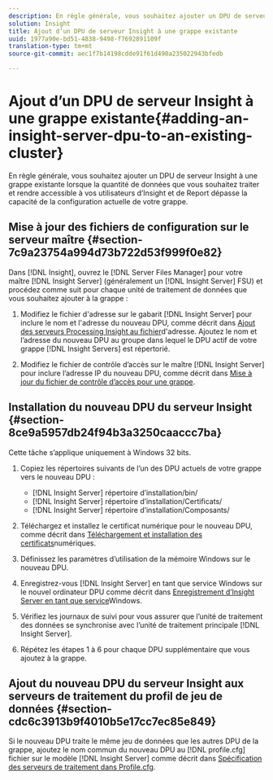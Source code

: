 ```yaml
---
description: En règle générale, vous souhaitez ajouter un DPU de serveur Insight à une grappe existante lorsque la quantité de données que vous souhaitez traiter et rendre accessible à vos utilisateurs d’Insight et de Report dépasse la capacité de la configuration actuelle de votre grappe.
solution: Insight
title: Ajout d’un DPU de serveur Insight à une grappe existante
uuid: 1977a90e-bd51-4838-9498-f7692891109f
translation-type: tm+mt
source-git-commit: aec1f7b14198cdde91f61d490a235022943bfedb

---
```



# Ajout d’un DPU de serveur Insight à une grappe existante{#adding-an-insight-server-dpu-to-an-existing-cluster}

En règle générale, vous souhaitez ajouter un DPU de serveur Insight à une grappe existante lorsque la quantité de données que vous souhaitez traiter et rendre accessible à vos utilisateurs d’Insight et de Report dépasse la capacité de la configuration actuelle de votre grappe.

## Mise à jour des fichiers de configuration sur le serveur maître {#section-7c9a23754a994d73b722d53f999f0e82}

Dans [!DNL Insight], ouvrez le [!DNL Server Files Manager] pour votre maître [!DNL Insight Server] (généralement un [!DNL Insight Server] FSU) et procédez comme suit pour chaque unité de traitement de données que vous souhaitez ajouter à la grappe :

1. Modifiez le fichier d&#39;adresse sur le gabarit [!DNL Insight Server] pour inclure le nom et l&#39;adresse du nouveau DPU, comme décrit dans [Ajout des serveurs Processing Insight au fichier](../../../../../home/c-inst-svr/c-install-ins-svr/c-ins-svr-clstrs/c-inst-ins-svr-clstr/c-inst-proc-clstr/c-config-mstr-ins-svr-clstr.md#section-2fe5298180164e8dbaa59ea6b6ff682d)d&#39;adresse. Ajoutez le nom et l’adresse du nouveau DPU au groupe dans lequel le DPU actif de votre grappe [!DNL Insight Servers] est répertorié.

1. Modifiez le fichier de contrôle d’accès sur le maître [!DNL Insight Server] pour inclure l’adresse IP du nouveau DPU, comme décrit dans [Mise à jour du fichier de contrôle d’accès pour une grappe](../../../../../home/c-inst-svr/c-install-ins-svr/c-ins-svr-clstrs/c-inst-ins-svr-clstr/c-inst-proc-clstr/c-config-mstr-ins-svr-clstr.md#section-fce1367d92a445168c35e9ca506e7d6b).

## Installation du nouveau DPU du serveur Insight {#section-8ce9a5957db24f94b3a3250caaccc7ba}

Cette tâche s’applique uniquement à Windows 32 bits.

1. Copiez les répertoires suivants de l’un des DPU actuels de votre grappe vers le nouveau DPU :

   * [!DNL Insight Server] répertoire d’installation/bin/
   * [!DNL Insight Server] répertoire d’installation/Certificats/
   * [!DNL Insight Server] répertoire d’installation/Composants/

1. Téléchargez et installez le certificat numérique pour le nouveau DPU, comme décrit dans [Téléchargement et installation des certificats](../../../../../home/c-inst-svr/c-install-ins-svr/t-install-proc-inst-svr-dpu/c-dnld-dgtl-cert/c-dnld-dgtl-cert.md#concept-4f79c240492f4e52b6375b4b3bbefa17)numériques.
1. Définissez les paramètres d’utilisation de la mémoire Windows sur le nouveau DPU.
1. Enregistrez-vous [!DNL Insight Server] en tant que service Windows sur le nouvel ordinateur DPU comme décrit dans [Enregistrement d’Insight Server en tant que service](../../../../../home/c-inst-svr/c-install-ins-svr/t-install-proc-inst-svr-dpu/c-reg-wdws-svc.md#concept-f2c7aa891d544a2595aa01d0d796a540)Windows.

1. Vérifiez les journaux de suivi pour vous assurer que l’unité de traitement des données se synchronise avec l’unité de traitement principale [!DNL Insight Server].
1. Répétez les étapes 1 à 6 pour chaque DPU supplémentaire que vous ajoutez à la grappe.

## Ajout du nouveau DPU du serveur Insight aux serveurs de traitement du profil de jeu de données {#section-cdc6c3913b9f4010b5e17cc7ec85e849}

Si le nouveau DPU traite le même jeu de données que les autres DPU de la grappe, ajoutez le nom commun du nouveau DPU au [!DNL profile.cfg] fichier sur le modèle [!DNL Insight Server] comme décrit dans [Spécification des serveurs de traitement dans Profile.cfg](../../../../../home/c-inst-svr/c-install-ins-svr/c-ins-svr-clstrs/c-inst-ins-svr-clstr/c-inst-proc-clstr/c-config-prof-run-clstr.md#section-99664e072c21462f91fbafb6d893fcf9).

